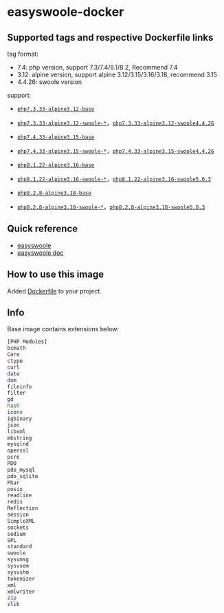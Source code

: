 # easyswoole-docker

## Supported tags and respective Dockerfile links

tag format:

-   7.4: php version, support 7.3/7.4/8.1/8.2, Recommend 7.4
-   3.12: alpine version, support alpine 3.12/3.15/3.16/3.18, recommend 3.15
-   4.4.26: swoole version

support:

-   [`php7.3.33-alpine3.12-base`](https://github.com/XueSiLf/easyswoole-docker/blob/main/dockerfiles/php7/7.3.33/alpine/3.12/base/Dockerfile)
-   [`php7.3.33-alpine3.12-swoole-*`](https://github.com/XueSiLf/easyswoole-docker/tree/main/dockerfiles/php7/7.3.33/alpine/3.12/swoole/Dockerfile)，[`php7.3.33-alpine3.12-swoole4.4.26`](https://github.com/XueSiLf/easyswoole-docker/tree/main/dockerfiles/php7/7.3.33/alpine/3.12/swoole/4.4.26/Dockerfile)

-   [`php7.4.33-alpine3.15-base`](https://github.com/XueSiLf/easyswoole-docker/blob/main/dockerfiles/php7/7.3.33/alpine/3.15/base/Dockerfile)
-   [`php7.4.33-alpine3.15-swoole-*`](https://github.com/XueSiLf/easyswoole-docker/blob/main/dockerfiles/php7/7.4.33/alpine/3.15/swoole/Dockerfile)，[`php7.4.33-alpine3.15-swoole4.4.26`](https://github.com/XueSiLf/easyswoole-docker/blob/main/dockerfiles/php7/7.4.33/alpine/3.15/swoole/4.4.26/Dockerfile)

-   [`php8.1.22-alpine3.16-base`](https://github.com/XueSiLf/easyswoole-docker/blob/main/dockerfiles/php8/8.1.22/alpine/3.16/base/Dockerfile)
-   [`php8.1.22-alpine3.16-swoole-*`](https://github.com/XueSiLf/easyswoole-docker/blob/main/dockerfiles/php8/8.1.22/alpine/3.16/swoole/Dockerfile)，[`php8.1.22-alpine3.16-swoole5.0.3`](https://github.com/XueSiLf/easyswoole-docker/blob/main/dockerfiles/php8/8.1.22/alpine/3.16/swoole/5.0.3/Dockerfile)

-   [`php8.2.8-alpine3.18-base`](https://github.com/XueSiLf/easyswoole-docker/tree/main/dockerfiles/php8/8.2.8/alpine/3.18/base/Dockefile)
-   [`php8.2.8-alpine3.18-swoole-*`](https://github.com/XueSiLf/easyswoole-docker/blob/main/dockerfiles/php8/8.2.8/alpine/3.18/swoole/Dockerfile)，[`php8.2.8-alpine3.18-swoole5.0.3`](https://github.com/XueSiLf/easyswoole-docker/blob/main/dockerfiles/php8/8.2.8/alpine/3.18/swoole/5.0.3/Dockerfile)



## Quick reference

-   [easyswoole](https://github.com/easy-swoole)
-   [easyswoole doc](https://www.easyswoole.com/)

## How to use this image

Added  [Dockerfile](https://github.com/XueSiLf/easyswoole-docker/blob/main/Dockerfile)  to your project.

## Info

Base image contains extensions below:

```bash
[PHP Modules]
bcmath
Core
ctype
curl
date
dom
fileinfo
filter
gd
hash
iconv
igbinary
json
libxml
mbstring
mysqlnd
openssl
pcre
PDO
pdo_mysql
pdo_sqlite
Phar
posix
readline
redis
Reflection
session
SimpleXML
sockets
sodium
SPL
standard
swoole
sysvmsg
sysvsem
sysvshm
tokenizer
xml
xmlwriter
zip
zlib
```

